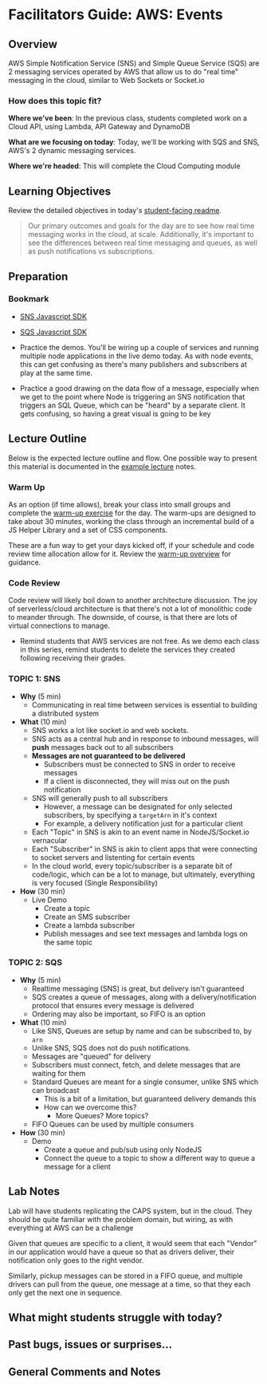 # Facilitators Guide: AWS: Events

## Overview

AWS Simple Notification Service (SNS) and Simple Queue Service (SQS) are 2 messaging services operated by AWS that allow us to do "real time" messaging in the cloud, similar to Web Sockets or Socket.io

### How does this topic fit?

**Where we've been**:
In the previous class, students completed work on a Cloud API, using Lambda, API Gateway and DynamoDB

**What are we focusing on today**:
Today, we'll be working with SQS and SNS, AWS's 2 dynamic messaging services.

**Where we're headed**:
This will complete the Cloud Computing module

## Learning Objectives

Review the detailed objectives in today's [student-facing readme](../README.md).

> Our primary outcomes and goals for the day are to see how real time messaging works in the cloud, at scale. Additionally, it's important to see the differences between real time messaging and queues, as well as push notifications vs subscriptions.

## Preparation

### Bookmark

- [SNS Javascript SDK](https://docs.aws.amazon.com/AWSJavaScriptSDK/latest/AWS/SNS.html)
- [SQS Javascript SDK](https://docs.aws.amazon.com/AWSJavaScriptSDK/latest/AWS/SQS.html)

- Practice the demos. You'll be wiring up a couple of services and running multiple node applications in the live demo today. As with node events, this can get confusing as there's many publishers and subscribers at play at the same time.
- Practice a good drawing on the data flow of a message, especially when we get to the point where Node is triggering an SNS notification that triggers an SQL Queue, which can be "heard" by a separate client. It gets confusing, so having a great visual is going to be key

## Lecture Outline

Below is the expected lecture outline and flow. One possible way to present this material is documented in the [example lecture](../LECTURE-NOTES.md) notes.

### Warm Up

As an option (if time allows), break your class into small groups and complete the [warm-up exercise](../warm-up/README.md) for the day. The warm-ups are designed to take about 30 minutes, working the class through an incremental build of a JS Helper Library and a set of CSS components.

These are a fun way to get your days kicked off, if your schedule and code review time allocation allow for it. Review the [warm-up overview](../../warm-ups/README.md) for guidance.

### Code Review

Code review will likely boil down to another architecture discussion. The joy of serverless/cloud architecture is that there's not a lot of monolithic code to meander through. The downside, of course, is that there are lots of virtual connections to manage.

- Remind students that AWS services are not free. As we demo each class in this series, remind students to delete the services they created following receiving their grades.

### TOPIC 1: SNS

- **Why** (5 min)
  - Communicating in real time between services is essential to building a distributed system
- **What** (10 min)
  - SNS works a lot like socket.io and web sockets.
  - SNS acts as a central hub and in response to inbound messages, will **push** messages back out to all subscribers
  - **Messages are not guaranteed to be delivered**
    - Subscribers must be connected to SNS in order to receive messages
    - If a client is disconnected, they will miss out on the push notification
  - SNS will generally push to all subscribers
    - However, a message can be designated for only selected subscribers, by specifying a `targetArn` in it's context
    - For example, a delivery notification just for a particular client
  - Each "Topic" in SNS is akin to an event name in NodeJS/Socket.io vernacular
  - Each "Subscriber" in SNS is akin to client apps that were connecting to socket servers and listenting for certain events
  - In the cloud world, every topic/subscriber is a separate bit of code/logic, which can be a lot to manage, but ultimately, everything is very focused (Single Responsibility)
- **How** (30 min)
  - Live Demo
    - Create a topic
    - Create an SMS subscriber
    - Create a lambda subscriber
    - Publish messages and see text messages and lambda logs on the same topic

### TOPIC 2: SQS

- **Why** (5 min)
  - Realtime messaging (SNS) is great, but delivery isn't guaranteed
  - SQS creates a queue of messages, along with a delivery/notification protocol that ensures every message is delivered
  - Ordering may also be important, so FIFO is an option
- **What** (10 min)
  - Like SNS, Queues are setup by name and can be subscribed to, by `arn`
  - Unlike SNS, SQS does not do push notifications.
  - Messages are "queued" for delivery
  - Subscribers must connect, fetch, and delete messages that are waiting for them
  - Standard Queues are meant for a single consumer, unlike SNS which can broadcast
    - This is a bit of a limitation, but guaranteed delivery demands this
    - How can we overcome this?
      - More Queues? More topics?
  - FIFO Queues can be used by multiple consumers
- **How** (30 min)
  - Demo
    - Create a queue and pub/sub using only NodeJS
    - Connect the queue to a topic to show a different way to queue a message for a client

## Lab Notes

Lab will have students replicating the CAPS system, but in the cloud. They should be quite familiar with the problem domain, but wiring, as with everything at AWS can be a challenge

Given that queues are specific to a client, it would seem that each "Vendor" in our application would have a queue so that as drivers deliver, their notification only goes to the right vendor.

Similarly, pickup messages can be stored in a FIFO queue, and multiple drivers can pull from the queue, one message at a time, so that they each only get the next one in sequence.

## What might students struggle with today?

## Past bugs, issues or surprises...

## General Comments and Notes
